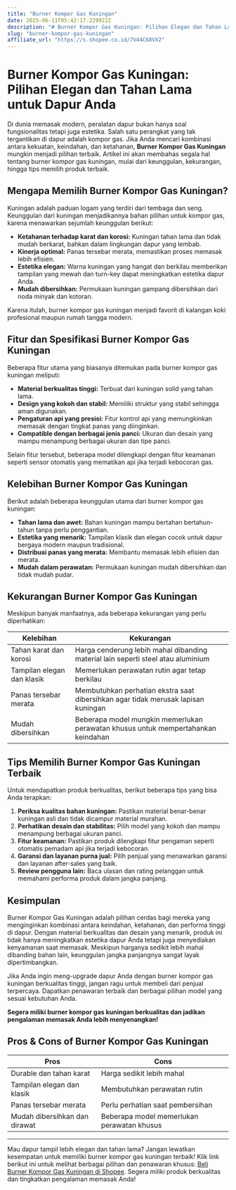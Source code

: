 ```yaml
---
title: "Burner Kompor Gas Kuningan"
date: 2025-06-11T05:42:17.229922Z
description: "# Burner Kompor Gas Kuningan: Pilihan Elegan dan Tahan Lama untuk Dapur Anda..."
slug: "burner-kompor-gas-kuningan"
affiliate_url: "https://s.shopee.co.id/7V44C68VX2"
---
```

# Burner Kompor Gas Kuningan: Pilihan Elegan dan Tahan Lama untuk Dapur Anda

Di dunia memasak modern, peralatan dapur bukan hanya soal fungsionalitas tetapi juga estetika. Salah satu perangkat yang tak tergantikan di dapur adalah kompor gas. Jika Anda mencari kombinasi antara kekuatan, keindahan, dan ketahanan, **Burner Kompor Gas Kuningan** mungkin menjadi pilihan terbaik. Artikel ini akan membahas segala hal tentang burner kompor gas kuningan, mulai dari keunggulan, kekurangan, hingga tips memilih produk terbaik.

## Mengapa Memilih Burner Kompor Gas Kuningan?

Kuningan adalah paduan logam yang terdiri dari tembaga dan seng. Keunggulan dari kuningan menjadikannya bahan pilihan untuk kompor gas, karena menawarkan sejumlah keunggulan berikut:

- **Ketahanan terhadap karat dan korosi:** Kuningan tahan lama dan tidak mudah berkarat, bahkan dalam lingkungan dapur yang lembab.
- **Kinerja optimal:** Panas tersebar merata, memastikan proses memasak lebih efisien.
- **Estetika elegan:** Warna kuningan yang hangat dan berkilau memberikan tampilan yang mewah dan turn-key dapat meningkatkan estetika dapur Anda.
- **Mudah dibersihkan:** Permukaan kuningan gampang dibersihkan dari noda minyak dan kotoran.

Karena itulah, burner kompor gas kuningan menjadi favorit di kalangan koki profesional maupun rumah tangga modern.

## Fitur dan Spesifikasi Burner Kompor Gas Kuningan

Beberapa fitur utama yang biasanya ditemukan pada burner kompor gas kuningan meliputi:

- **Material berkualitas tinggi:** Terbuat dari kuningan solid yang tahan lama.
- **Design yang kokoh dan stabil:** Memiliki struktur yang stabil sehingga aman digunakan.
- **Pengaturan api yang presisi:** Fitur kontrol api yang memungkinkan memasak dengan tingkat panas yang diinginkan.
- **Compatible dengan berbagai jenis panci:** Ukuran dan desain yang mampu menampung berbagai ukuran dan tipe panci.

Selain fitur tersebut, beberapa model dilengkapi dengan fitur keamanan seperti sensor otomatis yang mematikan api jika terjadi kebocoran gas.

## Kelebihan Burner Kompor Gas Kuningan

Berikut adalah beberapa keunggulan utama dari burner kompor gas kuningan:

- **Tahan lama dan awet:** Bahan kuningan mampu bertahan bertahun-tahun tanpa perlu penggantian.
- **Estetika yang menarik:** Tampilan klasik dan elegan cocok untuk dapur bergaya modern maupun tradisional.
- **Distribusi panas yang merata:** Membantu memasak lebih efisien dan merata.
- **Mudah dalam perawatan:** Permukaan kuningan mudah dibersihkan dan tidak mudah pudar.

## Kekurangan Burner Kompor Gas Kuningan

Meskipun banyak manfaatnya, ada beberapa kekurangan yang perlu diperhatikan:

| Kelebihan | Kekurangan |
|------------|--------------|
| Tahan karat dan korosi | Harga cenderung lebih mahal dibanding material lain seperti steel atau aluminium |
| Tampilan elegan dan klasik | Memerlukan perawatan rutin agar tetap berkilau |
| Panas tersebar merata | Membutuhkan perhatian ekstra saat dibersihkan agar tidak merusak lapisan kuningan |
| Mudah dibersihkan | Beberapa model mungkin memerlukan perawatan khusus untuk mempertahankan keindahan |

## Tips Memilih Burner Kompor Gas Kuningan Terbaik

Untuk mendapatkan produk berkualitas, berikut beberapa tips yang bisa Anda terapkan:

1. **Periksa kualitas bahan kuningan:** Pastikan material benar-benar kuningan asli dan tidak dicampur material murahan.
2. **Perhatikan desain dan stabilitas:** Pilih model yang kokoh dan mampu menampung berbagai ukuran panci.
3. **Fitur keamanan:** Pastikan produk dilengkapi fitur pengaman seperti otomatis pemadam api jika terjadi kebocoran.
4. **Garansi dan layanan purna jual:** Pilih penjual yang menawarkan garansi dan layanan after-sales yang baik.
5. **Review pengguna lain:** Baca ulasan dan rating pelanggan untuk memahami performa produk dalam jangka panjang.

## Kesimpulan

Burner Kompor Gas Kuningan adalah pilihan cerdas bagi mereka yang menginginkan kombinasi antara keindahan, ketahanan, dan performa tinggi di dapur. Dengan material berkualitas dan desain yang menarik, produk ini tidak hanya meningkatkan estetika dapur Anda tetapi juga menyediakan kenyamanan saat memasak. Meskipun harganya sedikit lebih mahal dibanding bahan lain, keunggulan jangka panjangnya sangat layak dipertimbangkan.

Jika Anda ingin meng-upgrade dapur Anda dengan burner kompor gas kuningan berkualitas tinggi, jangan ragu untuk membeli dari penjual terpercaya. Dapatkan penawaran terbaik dan berbagai pilihan model yang sesuai kebutuhan Anda.

**Segera miliki burner kompor gas kuningan berkualitas dan jadikan pengalaman memasak Anda lebih menyenangkan!**

## Pros & Cons of Burner Kompor Gas Kuningan

| **Pros** | **Cons** |
|-------------------------|-----------------------------|
| Durable dan tahan karat | Harga sedikit lebih mahal |
| Tampilan elegan dan klasik | Membutuhkan perawatan rutin |
| Panas tersebar merata | Perlu perhatian saat pembersihan |
| Mudah dibersihkan dan dirawat | Beberapa model memerlukan perawatan khusus |

---

Mau dapur tampil lebih elegan dan tahan lama? Jangan lewatkan kesempatan untuk memiliki burner kompor gas kuningan terbaik! Klik link berikut ini untuk melihat berbagai pilihan dan penawaran khusus: [Beli Burner Kompor Gas Kuningan di Shopee](https://s.shopee.co.id/7V44C68VX2). Segera miliki produk berkualitas dan tingkatkan pengalaman memasak Anda!